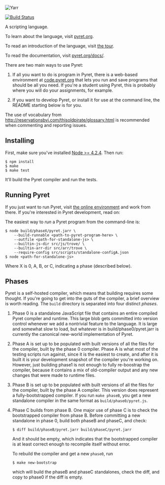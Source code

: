 
![Yarr](https://raw.github.com/brownplt/pyret-lang/master/img/pyret-banner.png)

[![Build Status](https://travis-ci.org/brownplt/pyret-lang.svg)](https://travis-ci.org/brownplt/pyret-lang)

A scripting language.

To learn about the language, visit [pyret.org](http://pyret.org).

To read an introduction of the language, visit [the tour](http://www.pyret.org/docs/latest/A_Tour_of_Pyret.html).

To read the documentation, visit [pyret.org/docs/](http://pyret.org/docs/).

There are two main ways to use Pyret:

1.  If all you want to do is program in Pyret, there is a web-based environment
at [code.pyret.org](https://code.pyret.org) that lets you run and save programs
that should be all you need.  If you're a student using Pyret, this is probably
where you will do your assignments, for example.

2.  If you want to develop Pyret, or install it for use at the command line,
the README starting below is for you.

The use of vocabulary from
http://reservationsbvi.com/thisoldpirate/glossary.html is recommended when
commenting and reporting issues.


Installing
----------

First, make sure you've installed [Node >= 4.2.4](http://nodejs.org).  Then run:

    $ npm install
    $ make
    $ make test

It'll build the Pyret compiler and run the tests.

Running Pyret
-------------

If you just want to run Pyret, visit [the online
environment](https://code.pyret.org) and work from there.  If you're interested
in Pyret development, read on:

The easiest way to *run* a Pyret program from the command-line is:

    $ node build/phaseX/pyret.jarr \
        --build-runnable <path-to-pyret-program-here> \
        --outfile <path-for-standalone-js> \
        --builtin-js-dir src/js/trove/ \
        --builtin-arr-dir src/arr/trove \
        --require-config src/scripts/standalone-configA.json
    $ node <path-for-standalone-js>

Where X is 0, A, B, or C, indicating a phase (described below).

Phases
------

Pyret is a self-hosted compiler, which means that building requires some
thought.  If you're going to get into the guts of the compiler, a brief
overview is worth reading.  The `build` directory is separated into four
distinct *phases*.

1.  Phase 0 is a standalone JavaScript file that contains an entire compiled
Pyret compiler and runtime.  This large blob gets committed into version
control whenever we add a nontrivial feature to the language.  It is large and
somewhat slow to load, but whatever is in build/phase0/pyret.jarr is currently
the canonical new-world implementation of Pyret.

2.  Phase A is set up to be populated with built versions of all the files for
the compiler, built by the phase 0 compiler.  Phase A is what most of the
testing scripts run against, since it is the easiest to create, and after it is
built it is your development snapshot of the compiler you're working on.
However, just building phase1 is not enough to fully re-boostrap the compiler,
because it contains a mix of old-compiler output and any new changes that were
made to runtime files.

3.  Phase B is set up to be populated with built versions of all the files for
the compiler, built by the phase A compiler.  This version does represent a
fully-bootstrapped compiler.  If you run `make phaseB`, you get a new
standalone compiler in the same format as `build/phase0/pyret.js`.

4.  Phase C builds from phase B.  One major use of phase C is to check the
bootstrapped compiler from phase B.  Before committing a new standalone in
phase 0, build both phaseB and phaseC, and check:
    
        $ diff build/phaseB/pyret.jarr build/phaseC/pyret.jarr

    And it should be empty, which indicates that the bootstrapped compiler is
at
    least correct enough to recompile itself without error.

    To rebuild the compiler and get a new `phase0`, run

        $ make new-bootstrap

    which will build the phaseB and phaseC standalones, check the diff, and
    copy to phase0 if the diff is empty.


